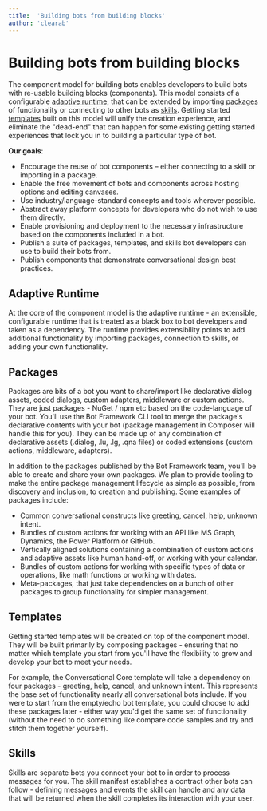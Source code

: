 ```yaml
---
title:  'Building bots from building blocks'
author: 'clearab'
---
```


# Building bots from building blocks

The component model for building bots enables developers to build bots with re-usable building blocks (components). This model consists of a configurable [adaptive runtime](#adaptive-runtime), that can be extended by importing [packages](#packages) of functionality or connecting to other bots as [skills](#skills). Getting started [templates](#templates) built on this model will unify the creation experience, and eliminate the "dead-end" that can happen for some existing getting started experiences that lock you in to building a particular type of bot.

**Our goals**:

* Encourage the reuse of bot components – either connecting to a skill or importing in a package.
* Enable the free movement of bots and components across hosting options and editing canvases.
* Use industry/language-standard concepts and tools wherever possible.
* Abstract away platform concepts for developers who do not wish to use them directly.
* Enable provisioning and deployment to the necessary infrastructure based on the components included in a bot.
* Publish a suite of packages, templates, and skills bot developers can use to build their bots from.
* Publish components that demonstrate conversational design best practices.

## Adaptive Runtime

At the core of the component model is the adaptive runtime - an extensible, configurable runtime that is treated as a black box to bot developers and taken as a dependency. The runtime provides extensibility points to add additional functionality by importing packages, connection to skills, or adding your own functionality.

## Packages

Packages are bits of a bot you want to share/import like declarative dialog assets, coded dialogs, custom adapters, middleware or custom actions. They are just packages  - NuGet / npm etc based on the code-language of your bot. You'll use the Bot Framework CLI tool to merge the package's declarative contents with your bot (package management in Composer will handle this for you). They can be made up of any combination of declarative assets (.dialog, .lu, .lg, .qna files) or coded extensions (custom actions, middleware, adapters).

In addition to the packages published by the Bot Framework team, you'll be able to create and share your own packages. We plan to provide tooling to make the entire package management lifecycle as simple as possible, from discovery and inclusion, to creation and publishing. Some examples of packages include:

* Common conversational constructs like greeting, cancel, help, unknown intent.
* Bundles of custom actions for working with an API like MS Graph, Dynamics, the Power Platform or GitHub.
* Vertically aligned solutions containing a combination of custom actions and adaptive assets like human hand-off, or working with your calendar.
* Bundles of custom actions for working with specific types of data or operations, like math functions or working with dates.
* Meta-packages, that just take dependencies on a bunch of other packages to group functionality for simpler management.

## Templates

Getting started templates will be created on top of the component model. They will be built primarily by composing packages - ensuring that no matter which template you start from you'll have the flexibility to grow and develop your bot to meet your needs.

For example, the Conversational Core template will take a dependency on four packages - greeting, help, cancel, and unknown intent. This represents the base set of functionality nearly all conversational bots include. If you were to start from the empty/echo bot template, you could choose to add these packages later - either way you'd get the same set of functionality (without the need to do something like compare code samples and try and stitch them together yourself).

## Skills

Skills are separate bots you connect your bot to in order to process messages for you. The skill manifest establishes a contract other bots can follow - defining messages and events the skill can handle and any data that will be returned when the skill completes its interaction with your user.
